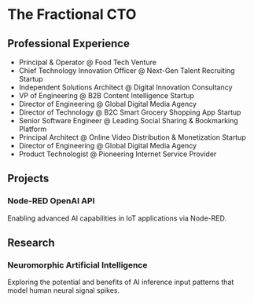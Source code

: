 # The Fractional CTO

## Professional Experience

- Principal & Operator @ Food Tech Venture
- Chief Technology Innovation Officer @ Next-Gen Talent Recruiting Startup
- Independent Solutions Architect @ Digital Innovation Consultancy
- VP of Engineering @ B2B Content Intelligence Startup
- Director of Engineering @ Global Digital Media Agency
- Director of Technology @ B2C Smart Grocery Shopping App Startup
- Senior Software Engineer @ Leading Social Sharing & Bookmarking Platform
- Principal Architect @ Online Video Distribution & Monetization Startup
- Director of Engineering @ Global Digital Media Agency
- Product Technologist @ Pioneering Internet Service Provider

## Projects

### Node-RED OpenAI API

Enabling advanced AI capabilities in IoT applications via Node-RED.

## Research

### Neuromorphic Artificial Intelligence

Exploring the potential and benefits of AI inference input patterns that model human neural signal spikes.
